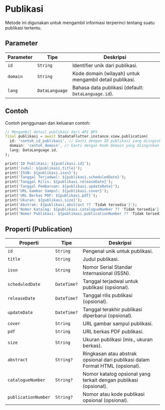 # Publikasi

Metode ini digunakan untuk mengambil informasi terperinci tentang suatu publikasi tertentu.

## Parameter

| Parameter | Tipe           | Deskripsi                                               |
| --------- | -------------- | ------------------------------------------------------- |
| `id`      | `String`       | Identifier unik dari publikasi.                         |
| `domain`  | `String`       | Kode domain (wilayah) untuk mengambil detail publikasi. |
| `lang`    | `DataLanguage` | Bahasa data publikasi (default: `DataLanguage.id`).     |

## Contoh

Contoh penggunaan dan keluaran contoh:

```dart
// Mengambil detail publikasi dari API BPS
final publikasi = await StadataFlutter.instance.view.publication(
  id: 'contoh_id_publikasi', // Ganti dengan ID publikasi yang diinginkan
  domain: 'contoh_domain', // Ganti dengan Kode Domain yang diinginkan
  lang: DataLanguage.id,
);

print('ID Publikasi: ${publikasi.id}');
print('Judul: ${publikasi.title}');
print('ISSN: ${publikasi.issn}');
print('Tanggal Terjadwal: ${publikasi.scheduledDate}');
print('Tanggal Rilis: ${publikasi.releaseDate}');
print('Tanggal Pembaruan: ${publikasi.updateDate}');
print('URL Gambar Sampul: ${publikasi.cover}');
print('URL Berkas PDF: ${publikasi.pdf}');
print('Ukuran: ${publikasi.size}');
print('Abstrak: ${publikasi.abstract ?? 'Tidak tersedia'}');
print('Nomor Katalog: ${publikasi.catalogueNumber ?? 'Tidak tersedia'}');
print('Nomor Publikasi: ${publikasi.publicationNumber ?? 'Tidak tersedia'}');
```

## Properti (Publication)

| Properti            | Tipe        | Deskripsi                                                                    |
| ------------------- | ----------- | ---------------------------------------------------------------------------- |
| `id`                | `String`    | Pengenal unik untuk publikasi.                                               |
| `title`             | `String`    | Judul publikasi.                                                             |
| `issn`              | `String`    | Nomor Serial Standar Internasional (ISSN).                                   |
| `scheduledDate`     | `DateTime?` | Tanggal terjadwal untuk publikasi (opsional).                                |
| `releaseDate`       | `DateTime?` | Tanggal rilis publikasi (opsional).                                          |
| `updateDate`        | `DateTime?` | Tanggal terakhir publikasi diperbarui (opsional).                            |
| `cover`             | `String`    | URL gambar sampul publikasi.                                                 |
| `pdf`               | `String`    | URL berkas PDF publikasi.                                                    |
| `size`              | `String`    | Ukuran publikasi (mis., ukuran berkas).                                      |
| `abstract`          | `String?`   | Ringkasan atau abstrak opsional dari publikasi dalam Format HTML (opsional). |
| `catalogueNumber`   | `String?`   | Nomor katalog opsional yang terkait dengan publikasi (opsional).             |
| `publicationNumber` | `String?`   | Nomor atau kode publikasi opsional (opsional).                               |
